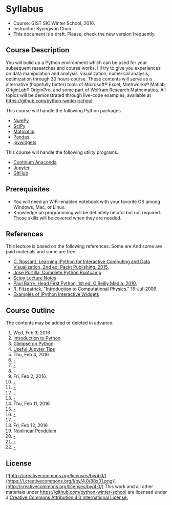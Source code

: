 
# Syllabus
* Course: GIST SIC Winter School, 2016.
* Instructor: Kyungwon Chun
* This document is a draft. Please, check the new version frequently.

## Course Description

You will bulid up a Python environment which can be used for your subsequent researches and course works. I'll try to give you experiences on data manipulation and analysis, visualization, numerical analysis, optimization through 30 hours course. These contents will serve as a alternative (hopefully better) tools of Microsoft® Excel, Mathworks® Matlab, OriginLab® OriginPro, and some part of Wolfram Research Mathematica. All topics will be demonstrated through live-code examples, available at https://github.com/python-winter-school.

This course will handle the following Python packages.
* [NumPy](http://www.numpy.org/)
* [SciPy](http://www.scipy.org/)
* [Matplotlib](http://matplotlib.org/)
* [Pandas](http://pandas.pydata.org/)
* [ipywidgets](https://github.com/ipython/ipywidgets/blob/master/examples/notebooks/Index.ipynb)

This course will handle the following utility programs.
* [Continum Anaconda](https://www.continuum.io/why-anaconda)
* [Jupyter](http://jupyter.org/)
* [GitHub](https://github.com/)

## Prerequisites
* You will need an WiFi-enabled notebook with your favorite OS among Windows, Mac, or Linux.
* Knowledge on programming will be definitely helpful but not required. Those skills will be covered when they are needed.

## References
This lecture is based on the following references. Some are And some are paid materials and some are free.
* [C. Rossant, Learning IPython for Interactive Computing and Data Visualization, 2nd ed. Packt Publishing, 2015.](https://www.packtpub.com/big-data-and-business-intelligence/learning-ipython-interactive-computing-and-data-visualization-sec)
* [Jose Portilla, Complete Python Bootcamp](https://github.com/jmportilla/Complete-Python-Bootcamp)
* [Scipy Lecture Notes](http://www.scipy-lectures.org/)
* [Paul Barry, Head First Python, 1st ed. O’Reilly Media, 2010.](http://www.headfirstlabs.com/books/hfpython/)
* [R. Fitzpatrick, "Introduction to Computational Physics." 16-Jul-2009.](http://farside.ph.utexas.edu/teaching/329/329.html)
* [Examples of IPython Interactive Widgets](https://github.com/ipython/ipywidgets/blob/master/examples/notebooks/Index.ipynb)

## Course Outline
The contents may be added or deleted in advance.

1. Wed, Feb 3, 2016
 1. [Introduction to Python](intro_python.ipynb)
 1. [Glimpse on Python](glimpse.ipynb)
 1. [Useful Jupyter Tips](https://github.com/ipython-books/minibook-2nd-code/blob/master/chapter1/14-python.ipynb)
1. Thu, Feb 4, 2016
 1. [-](https://github.com/ipython-books/minibook-2nd-code/blob/master/chapter2/21-exploring.ipynb)
 1. [-](https://github.com/ipython-books/minibook-2nd-code/blob/master/chapter2/22-manipulating.ipynb)
 1. [-](https://github.com/ipython-books/minibook-2nd-code/blob/master/chapter2/23-groupby.ipynb)
1. Fri, Feb 2, 2016
 1. [-](https://github.com/ipython-books/minibook-2nd-code/blob/master/chapter3/31-primer.ipynb)
 1. [-](https://github.com/ipython-books/minibook-2nd-code/blob/master/chapter3/32-creating.ipynb)
 1. [-](https://github.com/ipython-books/minibook-2nd-code/blob/master/chapter3/33-basic.ipynb)
 1. [-](https://github.com/ipython-books/minibook-2nd-code/blob/master/chapter3/34-computing.ipynb)
1. Thu, Feb 11, 2016
 1. [-](https://github.com/ipython-books/minibook-2nd-code/blob/master/chapter4/41-notebook.ipynb)
 1. [-](https://github.com/ipython-books/minibook-2nd-code/blob/master/chapter4/42-mpl.ipynb)
 1. [-](https://github.com/ipython-books/minibook-2nd-code/blob/master/chapter4/43-image.ipynb)
1. Fri, Feb 12, 2016
 1. [Nonlinear Pendulum](fitzpatrick_ch04.ipynb)
 1. [-](https://github.com/ipython-books/minibook-2nd-code/blob/master/chapter5/51-numba.ipynb)
 1. [-](https://github.com/ipython-books/minibook-2nd-code/blob/master/chapter5/52-cython.ipynb)
 1. [-](https://github.com/ipython-books/minibook-2nd-code/blob/master/chapter5/53-parallel.ipynb)

## License

[![http://creativecommons.org/licenses/by/4.0/](https://i.creativecommons.org/l/by/4.0/88x31.png)](http://creativecommons.org/licenses/by/4.0/)
This work and all other materials under https://github.com/python-winter-school are licensed under a [Creative Commons Attribution 4.0 International License.](http://creativecommons.org/licenses/by/4.0/)


```python

```
